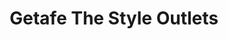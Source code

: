 ---
title: "Getafe The Style Outlets"
url: /getafe/getafe-the-style-outlets/
shop: Einkaufszentrum
---